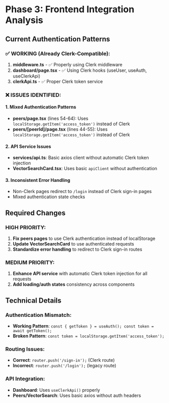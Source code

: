 # Phase 3: Frontend Integration Analysis

## Current Authentication Patterns

### ✅ WORKING (Already Clerk-Compatible):
1. **middleware.ts** - ✅ Properly using Clerk middleware
2. **dashboard/page.tsx** - ✅ Using Clerk hooks (useUser, useAuth, useClerkApi)
3. **clerkApi.ts** - ✅ Proper Clerk token service

### ❌ ISSUES IDENTIFIED:

#### 1. **Mixed Authentication Patterns**
- **peers/page.tsx** (lines 54-64): Uses `localStorage.getItem('access_token')` instead of Clerk
- **peers/[peerId]/page.tsx** (lines 44-55): Uses `localStorage.getItem('access_token')` instead of Clerk

#### 2. **API Service Issues**  
- **services/api.ts**: Basic axios client without automatic Clerk token injection
- **VectorSearchCard.tsx**: Uses basic `apiClient` without authentication

#### 3. **Inconsistent Error Handling**
- Non-Clerk pages redirect to `/login` instead of Clerk sign-in pages
- Mixed authentication state checks

## Required Changes

### HIGH PRIORITY:
1. **Fix peers pages** to use Clerk authentication instead of localStorage
2. **Update VectorSearchCard** to use authenticated requests
3. **Standardize error handling** to redirect to Clerk sign-in routes

### MEDIUM PRIORITY:
1. **Enhance API service** with automatic Clerk token injection for all requests
2. **Add loading/auth states** consistency across components

## Technical Details

### Authentication Mismatch:
- **Working Pattern**: `const { getToken } = useAuth(); const token = await getToken();`
- **Broken Pattern**: `const token = localStorage.getItem('access_token');`

### Routing Issues:
- **Correct**: `router.push('/sign-in');` (Clerk route)
- **Incorrect**: `router.push('/login');` (legacy route)

### API Integration:
- **Dashboard**: Uses `useClerkApi()` properly
- **Peers/VectorSearch**: Uses basic axios without auth headers